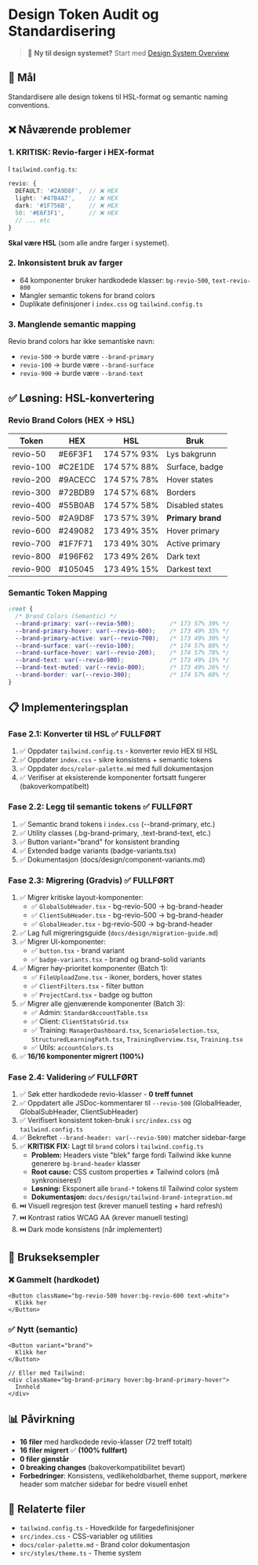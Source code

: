 # Design Token Audit og Standardisering

> 📘 **Ny til design systemet?** Start med [Design System Overview](./README.md)

## 🎯 Mål
Standardisere alle design tokens til HSL-format og semantic naming conventions.

## ❌ Nåværende problemer

### 1. **KRITISK: Revio-farger i HEX-format**
I `tailwind.config.ts`:
```typescript
revio: {
  DEFAULT: '#2A9D8F',  // ❌ HEX
  light: '#47B4A7',    // ❌ HEX
  dark: '#1F756B',     // ❌ HEX
  50: '#E6F3F1',       // ❌ HEX
  // ... etc
}
```

**Skal være HSL** (som alle andre farger i systemet).

### 2. **Inkonsistent bruk av farger**
- 64 komponenter bruker hardkodede klasser: `bg-revio-500`, `text-revio-800`
- Mangler semantic tokens for brand colors
- Duplikate definisjoner i `index.css` og `tailwind.config.ts`

### 3. **Manglende semantic mapping**
Revio brand colors har ikke semantiske navn:
- `revio-500` → burde være `--brand-primary`
- `revio-100` → burde være `--brand-surface`
- `revio-900` → burde være `--brand-text`

## ✅ Løsning: HSL-konvertering

### Revio Brand Colors (HEX → HSL)

| Token       | HEX       | HSL               | Bruk                |
|-------------|-----------|-------------------|---------------------|
| revio-50    | #E6F3F1   | 174 57% 93%       | Lys bakgrunn        |
| revio-100   | #C2E1DE   | 174 57% 88%       | Surface, badge      |
| revio-200   | #9ACECC   | 174 57% 78%       | Hover states        |
| revio-300   | #72BDB9   | 174 57% 68%       | Borders             |
| revio-400   | #55B0AB   | 174 57% 58%       | Disabled states     |
| revio-500   | #2A9D8F   | 173 57% 39%       | **Primary brand**   |
| revio-600   | #249082   | 173 49% 35%       | Hover primary       |
| revio-700   | #1F7F71   | 173 49% 30%       | Active primary      |
| revio-800   | #196F62   | 173 49% 26%       | Dark text           |
| revio-900   | #105045   | 173 49% 15%       | Darkest text        |

### Semantic Token Mapping

```css
:root {
  /* Brand Colors (Semantic) */
  --brand-primary: var(--revio-500);          /* 173 57% 39% */
  --brand-primary-hover: var(--revio-600);    /* 173 49% 35% */
  --brand-primary-active: var(--revio-700);   /* 173 49% 30% */
  --brand-surface: var(--revio-100);          /* 174 57% 88% */
  --brand-surface-hover: var(--revio-200);    /* 174 57% 78% */
  --brand-text: var(--revio-900);             /* 173 49% 15% */
  --brand-text-muted: var(--revio-800);       /* 173 49% 26% */
  --brand-border: var(--revio-300);           /* 174 57% 68% */
}
```

## 📋 Implementeringsplan

### Fase 2.1: Konverter til HSL ✅ FULLFØRT
1. ✅ Oppdater `tailwind.config.ts` - konverter revio HEX til HSL
2. ✅ Oppdater `index.css` - sikre konsistens + semantic tokens
3. ✅ Oppdater `docs/color-palette.md` med full dokumentasjon
4. ✅ Verifiser at eksisterende komponenter fortsatt fungerer (bakoverkompatibelt)

### Fase 2.2: Legg til semantic tokens ✅ FULLFØRT
1. ✅ Semantic brand tokens i `index.css` (--brand-primary, etc.)
2. ✅ Utility classes (.bg-brand-primary, .text-brand-text, etc.)
3. ✅ Button variant="brand" for konsistent branding
4. ✅ Extended badge variants (badge-variants.tsx)
5. ✅ Dokumentasjon (docs/design/component-variants.md)

### Fase 2.3: Migrering (Gradvis) ✅ FULLFØRT
1. ✅ Migrer kritiske layout-komponenter:
   - ✅ `GlobalSubHeader.tsx` - bg-revio-500 → bg-brand-header
   - ✅ `ClientSubHeader.tsx` - bg-revio-500 → bg-brand-header
   - ✅ `GlobalHeader.tsx` - bg-revio-500 → bg-brand-header
2. ✅ Lag full migreringsguide (`docs/design/migration-guide.md`)
3. ✅ Migrer UI-komponenter:
   - ✅ `button.tsx` - brand variant
   - ✅ `badge-variants.tsx` - brand og brand-solid variants
4. ✅ Migrer høy-prioritet komponenter (Batch 1):
   - ✅ `FileUploadZone.tsx` - ikoner, borders, hover states
   - ✅ `ClientFilters.tsx` - filter button
   - ✅ `ProjectCard.tsx` - badge og button
5. ✅ Migrer alle gjenværende komponenter (Batch 3):
   - ✅ Admin: `StandardAccountTable.tsx`
   - ✅ Client: `ClientStatsGrid.tsx`
   - ✅ Training: `ManagerDashboard.tsx`, `ScenarioSelection.tsx`, `StructuredLearningPath.tsx`, `TrainingOverview.tsx`, `Training.tsx`
   - ✅ Utils: `accountColors.ts`
6. ✅ **16/16 komponenter migrert (100%)**

### Fase 2.4: Validering ✅ FULLFØRT
1. ✅ Søk etter hardkodede revio-klasser - **0 treff funnet**
2. ✅ Oppdatert alle JSDoc-kommentarer til `--revio-500` (GlobalHeader, GlobalSubHeader, ClientSubHeader)
3. ✅ Verifisert konsistent token-bruk i `src/index.css` og `tailwind.config.ts`
4. ✅ Bekreftet `--brand-header: var(--revio-500)` matcher sidebar-farge
5. ✅ **KRITISK FIX:** Lagt til `brand` colors i `tailwind.config.ts`
   - **Problem:** Headers viste "blek" farge fordi Tailwind ikke kunne generere `bg-brand-header` klasser
   - **Root cause:** CSS custom properties ≠ Tailwind colors (må synkroniseres!)
   - **Løsning:** Eksponert alle `brand-*` tokens til Tailwind color system
   - **Dokumentasjon:** `docs/design/tailwind-brand-integration.md`
6. ⏭️ Visuell regresjon test (krever manuell testing + hard refresh)
7. ⏭️ Kontrast ratios WCAG AA (krever manuell testing)
8. ⏭️ Dark mode konsistens (når implementert)

## 🎨 Brukseksempler

### ❌ Gammelt (hardkodet)
```tsx
<Button className="bg-revio-500 hover:bg-revio-600 text-white">
  Klikk her
</Button>
```

### ✅ Nytt (semantic)
```tsx
<Button variant="brand">
  Klikk her
</Button>

// Eller med Tailwind:
<div className="bg-brand-primary hover:bg-brand-primary-hover">
  Innhold
</div>
```

## 📊 Påvirkning

- **16 filer** med hardkodede revio-klasser (72 treff totalt)
- **16 filer migrert** ✅ **(100% fullført)**
- **0 filer gjenstår**
- **0 breaking changes** (bakoverkompatibilitet bevart)
- **Forbedringer**: Konsistens, vedlikeholdbarhet, theme support, mørkere header som matcher sidebar for bedre visuell enhet

## 🔗 Relaterte filer

- `tailwind.config.ts` - Hovedkilde for fargedefinisjoner
- `src/index.css` - CSS-variabler og utilities
- `docs/color-palette.md` - Brand color dokumentasjon
- `src/styles/theme.ts` - Theme system
